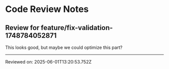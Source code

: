 # Code Review Notes

## Review for feature/fix-validation-1748784052871

This looks good, but maybe we could optimize this part?

---
Reviewed on: 2025-06-01T13:20:53.752Z